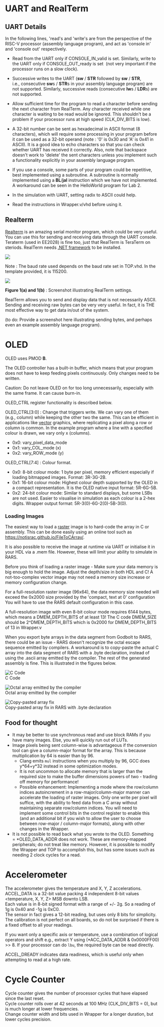 
# UART and RealTerm

## UART Details

In the following lines, 'read's and 'write's are from the perspective of the RISC-V processor (assembly language program), and act as 'console in' and 'console out' respectively.

* Read from the UART only if CONSOLE\_IN\_valid is set. Similarly, write to the UART only if CONSOLE\_OUT\_ready is set  (not very important if the processor runs on a slow clock).
* Successive writes to the UART (**sw** / **STR** followed by **sw** / **STR**, i.e., consecutive **sw**s / **STR**s in your assembly language program) are not supported. Similarly, successive reads (consecutive **lw**s / **LDR**s) are not supported.
* Allow sufficient time for the program to read a character before sending the next character from RealTerm. Any character received while one character is waiting to be read would be ignored. This shouldn't be a problem if your processor runs at high speed (CLK\_DIV\_BITS is low).

* A 32-bit number can be sent as hexadecimal in ASCII format (8 characters), which will require some processing in your program before it can be used as a 32-bit operand (note : '0' is 0x30 and 'A' is 0x41 in ASCII). It is a good idea to echo characters so that you can check whether UART has received it correctly. Also, note that backspace doesn't work to 'delete' the sent characters unless you implement such a functionality explicitly in your assembly language program.

* If you use a console, some parts of your program could be repetitive, best implemented using a subroutine. A subroutine is normally implemented using a **BL**/**jal** instruction which we have not implemented. A workaround can be seen in the HelloWorld program for Lab 2.

* In the simulation with UART, setting radix to ASCII could help.
* Read the instructions in Wrapper.v/vhd before using it.

## Realterm

[Realterm](https://canvas.nus.edu.sg/courses/62251/files/folder/Lab%20Resources?preview=4733363) is an amazing serial monitor program, which could be very useful. You can use this for sending and receiving data through the UART console. Teraterm (used in EE2028) is fine too, just that RealTerm is TeraTerm on steriods. RealTerm needs [.NET framework](https://canvas.nus.edu.sg/courses/62251/files/folder/Lab%20Resources?preview=4733365) to be installed.

![](realterm_setting1.png)

Note : The baud rate used depends on the baud rate set in TOP.vhd. In the template provided, it is 115200.

![](realterm_setting2.png)

**Figure 1(a) and 1(b)** : Screenshot illustrating RealTerm settings.

RealTerm allows you to send and display data that is not necessarily ASCII. Sending and receiving raw bytes can be very very useful. In fact, it is THE most effective way to get data in/out of the system.  

(to do: Provide a screenshot here illustrating sending bytes, and perhaps even an example assembly language program).


# OLED

OLED uses PMOD **B**.

The OLED controller has a built-in buffer, which means that your program does not have to keep feeding pixels continuously. Only changes need to be written.  

Caution: Do not leave OLED on for too long unnecessarily, especially with the same frame. It can cause burn-in.  

OLED_CTRL register functionality is described below.  

OLED_CTRL[3:0] : Change that triggers write. We can vary one of them (e.g., column) while keeping the other two the same. This can be efficient in applications like  [vector](https://en.m.wikipedia.org/wiki/Vector_graphics) graphics, where replicating a pixel along a row or column is common. In the example program where a line with a specified colour is drawn, we vary only x (columns).

* 0x0: vary_pixel_data_mode
* 0x1: vary_COL_mode (x)
* 0x2: vary_ROW_mode (y)

OLED_CTRL[7:4] : Colour format.

* 0x0: 8-bit colour mode: 1 byte per pixel, memory efficient especially if loading bitmapped images. Format: 3R-3G-2B.
* 0x1: 16-bit colour mode: Highest colour depth supported by the OLED in a compact representation. It is the OLED native input format: 5R-6G-5B.  
* 0x2: 24-bit colour mode: Similar to standard displays, but some LSBs are not used. Easier to visualise in simulation as each colour is a 2-hex digits. Wrapper output format: 5R-3(0)-6G-2(0)-5B-3(0).  

### Loading Images

The easiest way to load a [raster](https://en.wikipedia.org/wiki/Raster_graphics) image is to hard-code the array in C or assembly. This can be done easily using an online tool such as https://notisrac.github.io/FileToCArray/.  
 
It is also possible to receive the image at runtime via UART or initialise it in your HDL via a .mem file. However, these will limit your ability to simulate in RARS.

Before you think of loading a raster image - Make sure your data memory is big enough to hold the image. Adjust the depth/size in both HDL and C!
A not-too-complex vector image may not need a memory size increase or memory configuration change.

For a full-resolution raster image (96x64), the data memory size needed will exceed the 0x2000 size provided by the 'compact, text at 0' configuration You will have to use the RARS default configuration in this case.  

A full-resolution image with even 8-bit colour mode requires 6144 bytes, which means a DMEM_DEPTH_BITS of at least 13! The C code DMEM_SIZE should be 2^DMEM_DEPTH_BITS which is 0x2000 for DMEM_DEPTH_BITS of 13 in Wrapper.v

When you export byte arrays in the data segment from Godbolt to RARS, there could be an issue - RARS doesn't recognize the octal escape sequence emitted by compilers. A workaround is to copy-paste the actual C array into the data segment of RARS with a .byte declaration, instead of using the .ascii array emitted by the compiler. The rest of the generated assembly is fine. This is illustrated in the figures below.  

![C Code](CCode.png)  
C Code  

![Octal array emitted by the compiler](OctalData.png)  
Octal array emitted by the compiler  

![Copy-pasted array fix](FixInRARS.png)  
Copy-pasted array fix in RARS with .byte declaration


## Food for thought

* It may be better to use synchronous read and use block RAMs if you have many images. Else, you will quickly run out of LUTs.
* Image pixels being sent column-wise is advantageous if the conversion tool can give a column-major format for the array. This is because multiplication by 64 is easier than by 96.
  * Clang emits `mul` instructions when you multiply by 96, GCC does y\*64+y\*32 instead in some optimization modes.
  * It is not uncommon to allocate memory that is larger than the required size to make the buffer dimensions powers of two - trading off memory for performance!
  * Possible enhancement: Implementing a mode where the row/column indices autoincrement in a row-major/column-major manner can accelerate the loading of raster images. Only one write per pixel will suffice, with the ability to feed data from a C array without maintaining separate row/column indices. You will need to implement some control bits in the control register to enable this (and an additional bit if you wish to allow the user to choose between row-major / column-major formats), along with other changes in the Wrapper. 
* It is not possible to read back what you wrote to the OLED. Something = *OLED_DATA_ADDR does not work. These are memory-mapped peripherals; do not treat like memory. However, it is possible to modify the Wrapper and TOP to accomplish this, but has some issues such as needing 2 clock cycles for a read.


# Accelerometer

The accelerometer gives the temperature and X, Y, Z accelerations.  
ACCEL_DATA is a 32-bit value packing 4 independent 8-bit values <temperature, X, Y, Z> MSB downto LSB.  
Each value is in 8-bit signed format with a range of +/- 2g. So a reading of 1g is 0x40 and -1g is 0xC0.  
The sensor in fact gives a 12-bit reading, but uses only 8 bits for simplicity.  
The calibration is not perfect on all boards, so do not be surprised if there is a fixed offset to all your readings.  

If you want only a specific axis or temperature, use a combination of logical operators and shift e.g., extract Y using (*ACC_DATA_ADDR & 0x0000FF00) >> 8. If your processor can do `lbu`, the required byte can be read directly.  

ACCEL_DREADY indicates data readiness, which is useful only when attempting to read at a high rate.

# Cycle Counter

Cycle counter gives the number of processor cycles that have elapsed since the last reset.  
Cycle counter rolls over at 42 seconds at 100 MHz (CLK_DIV_BITS = 0), but is much longer at lower frequencies.  
Change counter width and bits used in Wrapper for a longer duration, but lower cycles precision.  
